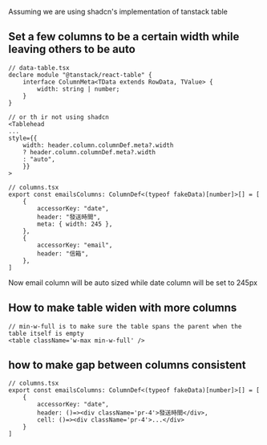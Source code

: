 Assuming we are using shadcn's implementation of tanstack table
## Set a few columns to be a certain width while leaving others to be auto
```tsx 
// data-table.tsx
declare module "@tanstack/react-table" {
	interface ColumnMeta<TData extends RowData, TValue> {
		width: string | number;
	}
}

// or th ir not using shadcn
<Tablehead
...
style={{
	width: header.column.columnDef.meta?.width
	? header.column.columnDef.meta?.width
	: "auto",
	}}
>
```
```tsx
// columns.tsx
export const emailsColumns: ColumnDef<(typeof fakeData)[number]>[] = [
	{
		accessorKey: "date",
		header: "發送時間",
		meta: { width: 245 },
	},
	{
		accessorKey: "email",
		header: "信箱",
	},
]
```
Now email column will be auto sized while date column will be set to 245px

## How to make table widen with more columns
```tsx
// min-w-full is to make sure the table spans the parent when the table itself is empty
<table className='w-max min-w-full' />
```

## how to make gap between columns consistent
```tsx
// columns.tsx
export const emailsColumns: ColumnDef<(typeof fakeData)[number]>[] = [
	{
		accessorKey: "date",
		header: ()=><div className='pr-4'>發送時間</div>,
		cell: ()=><div className='pr-4'>...</div>
	}
]
```
